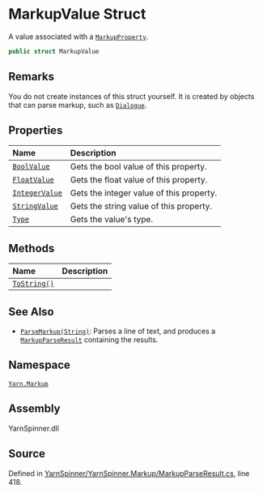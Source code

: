 <!-- This file was generated by a tool. Do not edit this file by hand. -->

# MarkupValue Struct

A value associated with a [`MarkupProperty`](/api/csharp/yarn.markup/markupproperty.md).


```csharp
public struct MarkupValue
```
## Remarks

You do not create instances of this struct yourself. It is created
by objects that can parse markup, such as [`Dialogue`](/api/csharp/yarn/dialogue.md).




## Properties
|Name|Description|
|:---|:---|
|[`BoolValue`](/api/csharp/yarn.markup/markupvalue.boolvalue.md)|Gets the bool value of this property.|
|[`FloatValue`](/api/csharp/yarn.markup/markupvalue.floatvalue.md)|Gets the float value of this property.|
|[`IntegerValue`](/api/csharp/yarn.markup/markupvalue.integervalue.md)|Gets the integer value of this property.|
|[`StringValue`](/api/csharp/yarn.markup/markupvalue.stringvalue.md)|Gets the string value of this property.|
|[`Type`](/api/csharp/yarn.markup/markupvalue.type.md)| Gets the value's type. |
## Methods
|Name|Description|
|:---|:---|
|[`ToString()`](/api/csharp/yarn.markup/markupvalue.tostring.md)||
## See Also
* [`ParseMarkup(String)`](/api/csharp/yarn/dialogue.parsemarkup-system.string-.md): 
Parses a line of text, and produces a [`MarkupParseResult`](/api/csharp/yarn.markup/markupparseresult.md) containing the results.

## Namespace
[`Yarn.Markup`](/api/csharp/yarn.markup/README.md)

## Assembly
YarnSpinner.dll

## Source
Defined in [YarnSpinner/YarnSpinner.Markup/MarkupParseResult.cs](https://github.com/YarnSpinnerTool/YarnSpinner//blob/develop/YarnSpinner/YarnSpinner.Markup/MarkupParseResult.cs#L418), line 418.
